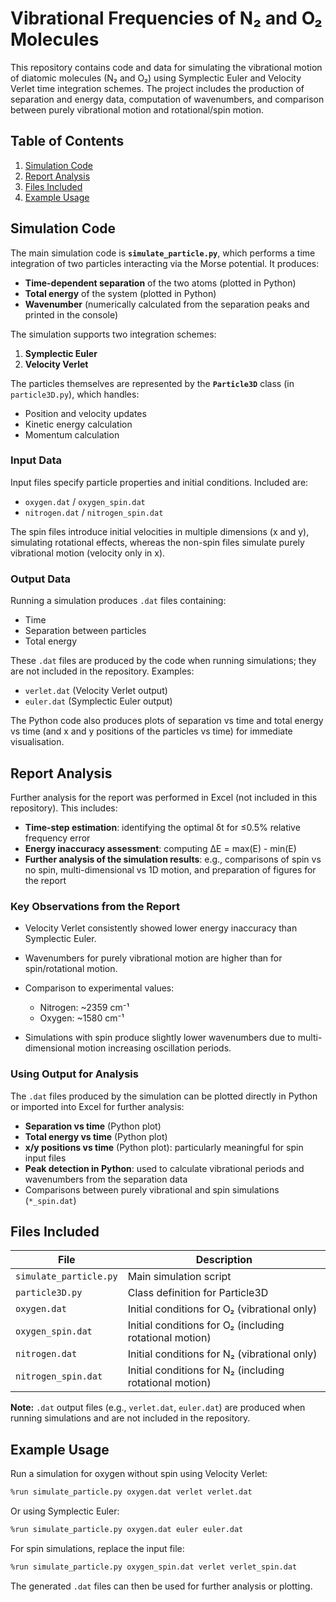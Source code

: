 # Vibrational Frequencies of N₂ and O₂ Molecules

This repository contains code and data for simulating the vibrational motion of diatomic molecules (N₂ and O₂) using Symplectic Euler and Velocity Verlet time integration schemes. The project includes the production of separation and energy data, computation of wavenumbers, and comparison between purely vibrational motion and rotational/spin motion.

## Table of Contents

1. [Simulation Code](#simulation-code)
2. [Report Analysis](#report-analysis)
3. [Files Included](#files-included)
4. [Example Usage](#example-usage)


## Simulation Code

The main simulation code is **`simulate_particle.py`**, which performs a time integration of two particles interacting via the Morse potential. It produces:

* **Time-dependent separation** of the two atoms (plotted in Python)
* **Total energy** of the system (plotted in Python)
* **Wavenumber** (numerically calculated from the separation peaks and printed in the console)

The simulation supports two integration schemes:

1. **Symplectic Euler**
2. **Velocity Verlet**

The particles themselves are represented by the **`Particle3D`** class (in `particle3D.py`), which handles:

* Position and velocity updates
* Kinetic energy calculation
* Momentum calculation

### Input Data

Input files specify particle properties and initial conditions. Included are:

* `oxygen.dat` / `oxygen_spin.dat`
* `nitrogen.dat` / `nitrogen_spin.dat`

The spin files introduce initial velocities in multiple dimensions (x and y), simulating rotational effects, whereas the non-spin files simulate purely vibrational motion (velocity only in x).

### Output Data

Running a simulation produces `.dat` files containing:

* Time
* Separation between particles
* Total energy

These `.dat` files are produced by the code when running simulations; they are not included in the repository. Examples:

* `verlet.dat` (Velocity Verlet output)
* `euler.dat` (Symplectic Euler output)

The Python code also produces plots of separation vs time and total energy vs time (and x and y positions of the particles vs time) for immediate visualisation.


## Report Analysis

Further analysis for the report was performed in Excel (not included in this repository). This includes:

* **Time-step estimation**: identifying the optimal δt for ≤0.5% relative frequency error
* **Energy inaccuracy assessment**: computing ΔE = max(E) - min(E)
* **Further analysis of the simulation results**: e.g., comparisons of spin vs no spin, multi-dimensional vs 1D motion, and preparation of figures for the report

### Key Observations from the Report

* Velocity Verlet consistently showed lower energy inaccuracy than Symplectic Euler.

* Wavenumbers for purely vibrational motion are higher than for spin/rotational motion.

* Comparison to experimental values:

  * Nitrogen: ~2359 cm⁻¹
  * Oxygen: ~1580 cm⁻¹

* Simulations with spin produce slightly lower wavenumbers due to multi-dimensional motion increasing oscillation periods.

### Using Output for Analysis

The `.dat` files produced by the simulation can be plotted directly in Python or imported into Excel for further analysis:

* **Separation vs time** (Python plot)
* **Total energy vs time** (Python plot)
* **x/y positions vs time** (Python plot): particularly meaningful for spin input files
*  **Peak detection in Python**: used to calculate vibrational periods and wavenumbers from the separation data
* Comparisons between purely vibrational and spin simulations (`*_spin.dat`)

## Files Included

| File                   | Description                                             |
| ---------------------- | ------------------------------------------------------- |
| `simulate_particle.py` | Main simulation script                                  |
| `particle3D.py`        | Class definition for Particle3D                         |
| `oxygen.dat`           | Initial conditions for O₂ (vibrational only)            |
| `oxygen_spin.dat`      | Initial conditions for O₂ (including rotational motion) |
| `nitrogen.dat`         | Initial conditions for N₂ (vibrational only)            |
| `nitrogen_spin.dat`    | Initial conditions for N₂ (including rotational motion) |

**Note:** `.dat` output files (e.g., `verlet.dat`, `euler.dat`) are produced when running simulations and are not included in the repository.


## Example Usage

Run a simulation for oxygen without spin using Velocity Verlet:

```bash
%run simulate_particle.py oxygen.dat verlet verlet.dat
```

Or using Symplectic Euler:

```bash
%run simulate_particle.py oxygen.dat euler euler.dat
```

For spin simulations, replace the input file:

```bash
%run simulate_particle.py oxygen_spin.dat verlet verlet_spin.dat
```

The generated `.dat` files can then be used for further analysis or plotting.
